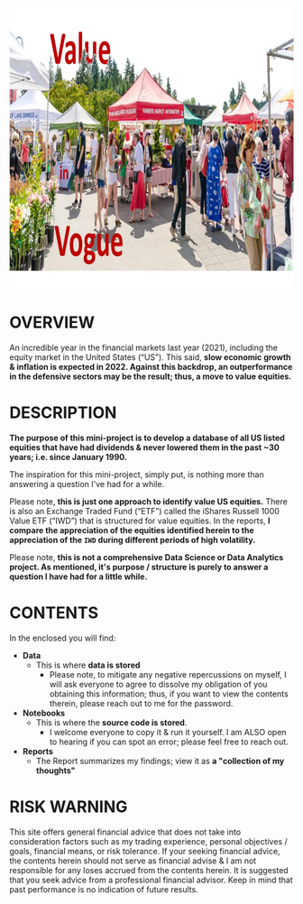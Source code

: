 <p align="center">
  <img width="850" height="500" src="https://github.com/sobcza11/Value_in_Vogue/blob/main/_other/v_in_v.jpg">
</p>


# OVERVIEW
An incredible year in the financial markets last year (2021), including the equity market in the United States (“US”). This said, **slow economic growth & inflation is expected in 2022. Against this backdrop, an outperformance in the defensive sectors may be the result; thus, a move to value equities.**  

# DESCRIPTION
**The purpose of this mini-project is to develop a database of all US listed equities that have had dividends & never lowered them in the past ~30 years; i.e. since January 1990.**  

The inspiration for this mini-project, simply put, is nothing more than answering a question I've had for a while.  

Please note, **this is just one approach to identify value US equities.** There is also an Exchange Traded Fund (“ETF”) called the iShares Russell 1000 Value ETF (“IWD”) that is structured for value equities. In the reports, **I compare the appreciation of the equities identified herein to the appreciation of the `IWD` during different periods of high volatility.** 

Please note, **this is not a comprehensive Data Science or Data Analytics project. As mentioned, it's purpose / structure is purely to answer a question I have had for a little while.**

# CONTENTS
In the enclosed you will find: 
   * **Data**
     * This is where **data is stored**
        * Please note, to mitigate any negative repercussions on myself, I will ask everyone to agree to dissolve my obligation of you obtaining this information; thus, if you want to view the contents therein, please reach out to me for the password.
   * **Notebooks**
     * This is where the **source code is stored**.
        * I welcome everyone to copy it & run it yourself. I am ALSO open to hearing if you can spot an error; please feel free to reach out.
   * **Reports**
     * The Report summarizes my findings; view it as **a "collection of my thoughts"**

# RISK WARNING
This site offers general financial advice that does not take into consideration factors such as my trading experience, personal objectives / goals, financial means, or risk tolerance. If your seeking financial advice, the contents herein should not serve as financial advise & I am not responsible for any loses accrued from the contents herein. It is suggested that you seek advice from a professional financial advisor. Keep in mind that past performance is no indication of future results.

